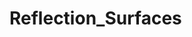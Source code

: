 # Reflection_Surfaces
<!-- 
#figure out point where ray meets curve, given the direction is known (currently a random point on the curve is chosen and the slope is found)

Week 1: Added in the Ellipse in same fashion as previously created Hyperbole.  Now have
equation, tangent, normal line, and tan_theta between two intersecting lines. Slight fix to 
Hyperbola constant term.

Week 2: Goal: Turn previous equations "slopes" into vector functions. 
Question: If ray is a vector, how to find where ray meets ellipse? -> Quadratic formula to solve for distance variable
Discovered that given "points" on hyperbola and ellipse were not actually on curves, so rays were not hitting the shapes before
Has been fixed to start with a point and a direction for the ray, finding the intercept, and keeping everything else the same for now
Thought for later: how to find the distance variable of ray in future in a more automatic fashion?

Week 3: Goal: Complete finding ray intercept points for easier shapes; add in refractions 
Cleaned up comments and code
Added in plots of curves and rays (except hyperbola)
Must still convert tangent, normal, and output line into vector notation

Week 4: Goal: Finish converting lines to vector equations & add refractions
Hyperbola plot added using contour
Special case found that breaks derivative: curv2 = Curved_surfaces(1,2,4,9,1,3,-1) [derivative is 1/0] -> fixed
Want to convert dx and dy inputs into a single input array -> will allow for higher dimensions
Completed turning lines into vectors and using vectors to calculate reflected ray -> will need to adjust some things for higher dimensions
--> 